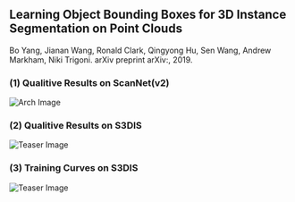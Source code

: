 ## Learning Object Bounding Boxes for 3D Instance Segmentation on Point Clouds
Bo Yang, Jianan Wang, Ronald Clark, Qingyong Hu, Sen Wang, Andrew Markham, Niki Trigoni. arXiv preprint arXiv:, 2019.

### (1) Qualitive Results on ScanNet(v2)
![Arch Image](https://github.com/Yang7879/3D-BoNet/blob/master/fig_ins_scannet.png)
### (2) Qualitive Results on S3DIS
![Teaser Image](https://github.com/Yang7879/AttSets/blob/master/attsets_optim.png)
### (3) Training Curves on S3DIS
![Teaser Image](https://github.com/Yang7879/AttSets/blob/master/attsets_sample.png)
